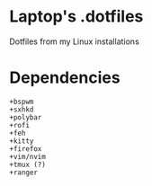 # Laptop's .dotfiles
Dotfiles from my Linux installations

# Dependencies

    +bspwm
    +sxhkd
    +polybar
    +rofi
    +feh
    +kitty
    +firefox
    +vim/nvim
    +tmux (?)
    +ranger
